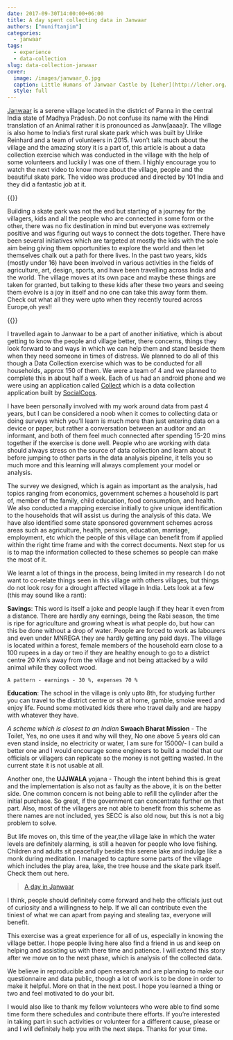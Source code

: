 ```yaml
---
date: 2017-09-30T14:00:00+06:00
title: A day spent collecting data in Janwaar
authors: ["muniftanjim"]
categories:
  - janwaar
tags: 
  - experience
  - data-collection
slug: data-collection-janwaar
cover:
  image: /images/janwaar_0.jpg
  caption: Little Humans of Janwaar Castle by [Leher](http://leher.org/campaigns/little-humans-janwaar-castle/)
  style: full
---
```


[Janwaar](https://www.google.co.in/maps/place/Janwaar+Castle/@24.6505276,80.2019978,17z/data=!3m1!4b1!4m5!3m4!1s0x398306c8ef020c93:0x9e958ad8c220c362!8m2!3d24.6505276!4d80.2041918?hl=en) is a serene village located in the district of Panna in the central India state of Madhya Pradesh. Do not confuse its name with the Hindi translation of an Animal rather it is pronounced as Janw[aaaa]r. The village is also home to India’s first rural skate park which was built by Ulrike Reinhard and a team of volunteers in 2015. I won’t talk much about the village and the amazing story it is a part of, this article is about a data collection exercise which was conducted in the village with the help of some volunteers and luckily I was one of them. I highly encourage you to watch the next video to know more about the village, people and the beautiful skate park. The video was produced and directed by 101 India and they did a fantastic job at it. 

{{<youtube O5pAzpwXr60>}}



Building a skate park was not the end but starting of a journey for the villagers, kids and all the people who are connected  in some form or the other, there was no fix destination in mind but everyone was extremely positive and was figuring out ways to connect the dots together. There have been several initiatives which are targeted at mostly the kids with the sole aim being giving them opportunities to explore the world and then let themselves chalk out a path for there lives. In the past two years, kids (mostly under 16) have been involved in various activities in the fields of agriculture, art, design, sports, and have been travelling across India and the world. The village moves at its own pace and maybe these things are taken for granted, but talking to these kids after these two years and seeing them evolve is a joy in itself and no one can take this away form them. Check out what all they were upto when they recently toured across Europe,oh yes!!

{{<youtube EDVlKx3z8Ws>}}

I travelled again to Janwaar to be a part of another initiative, which is about getting to know the people and village better, there concerns, things they look forward to and ways in which we can help them and stand beside them when they need someone in times of distress. We planned to do all of this though a Data Collection exercise which was to be conducted for all households, approx 150 of them. We were a team of 4 and we planned to complete this in about half a week. Each of us had an android phone and we were using an application called [Collect](https://play.google.com/store/apps/details?id=com.socialcops.collect.plus&hl=en) which is a data collection application built by [SocialCops](https://socialcops.com/). 

I have been personally involved with my work around data from past 4 years, but I can be considered a noob when it comes to collecting data or doing surveys which you’ll learn is much more than just entering data on a device or paper, but rather a conversation between an auditor and an informant, and both of them feel much connected after spending 15-20 mins together if the exercise is done well. People who are working with data should always stress on the source of data collection and learn about it before jumping to other parts in the data analysis pipeline, it tells you so much more and this learning will always complement your model or analysis. 

The survey we designed, which is again as important as the analysis, had topics ranging from economics, government schemes a household is part of, member of the family, child education, food consumption, and health. We also conducted a mapping exercise initially to give unique identification to the households that will assist us during the analysis of this data. We have also identified some state sponsored government schemes across areas such as agriculture, health, pension, education, marriage, employment, etc which the people of this village can benefit from if applied within the right time frame and with the correct documents. Next step for us is to map the information collected to these schemes so people can make the most of it. 

We learnt a lot of things in the process, being limited in my research I do not want to co-relate things seen in this village with others villages, but things do not look rosy for a drought affected village in India. Lets look at a few (this may sound like a rant): 

**Savings**: This word is itself a joke and people laugh if they hear it even from a distance. There are hardly any earnings, being the Rabi season, the time is ripe for agriculture and growing wheat is what people do, but how can this be done without a drop of water. People are forced to work as labourers and even under MNREGA they are hardly getting any paid days. The village is located within a forest, female members of the household earn close to a 100 rupees in a day or two if they are healthy enough to go to a district centre 20 Km’s away from the village and not being attacked by a wild animal while they collect wood. 

`A pattern - earnings - 30 %, expenses 70 %`

**Education**: The school in the village is only upto 8th, for studying further you can travel to the district centre or sit at home, gamble, smoke weed and enjoy life. Found some motivated kids there who travel daily and are happy with whatever they have. 

*A scheme which is closest to an Indian <i class="fa fa-heart" aria-hidden="true"></i>* **Swaach Bharat Mission** - The Toilet, Yes, no one uses it and why will they, No one above 5 years old can even stand inside, no electricity or water, I am sure for 15000/- I can build a better one and I would encourage some engineers to build a model that our officials or villagers can replicate so the money is not getting wasted. In the current state it is not usable at all. 

Another one, the **UJJWALA** yojana - Though the intent behind this is great and the implementation is also not as faulty as the above, it is on the better side. One common concern is not being able to refill the cylinder after the initial purchase. So great, if the government can concentrate further on that part. Also, most of the villagers are not able to benefit from this scheme as there names are not included, yes SECC is also old now, but this is not a big problem to solve. 

But life moves on, this time of the year,the village lake in which the water levels are definitely alarming, is still a heaven for people who love fishing. Children and adults sit peacefully beside this serene lake and indulge like a monk during meditation. I managed to capture some parts of the village which includes the play area, lake, the tree house and the skate park itself. Check them out here. 

<blockquote class="imgur-embed-pub" lang="en" data-id="a/w3TlV"><a href="//imgur.com/w3TlV">A day in Janwaar</a></blockquote><script async src="//s.imgur.com/min/embed.js" charset="utf-8"></script>


I think, people should definitely come forward and help the officials just out of curiosity and a willingness to help. If we all can contribute even the tiniest of what we can apart from paying and stealing tax, everyone will benefit. 

This exercise was a great experience for all of us, especially in knowing the village better. I hope people living here also find a friend in us and keep on helping and assisting us with there time and patience. I will extend this story after we move on to the next phase, which is analysis of the collected data. 

We believe in reproducible and open research and are planning to make our questionnaire and data public, though a lot of work is to be done in order to make it helpful. More on that in the next post. I hope you learned a thing or two and feel motivated to do your bit. 

I would also like to thank my fellow volunteers who were able to find some time form there schedules and contribute there efforts. If you’re interested in taking part in such activities or volunteer for a different cause, please <i class="fa fa-envelope" aria-hidden="true"></i> or <i class="fa fa-twitter" aria-hidden="true"></i> and I will definitely help you with the next steps. 
Thanks for your time. 
